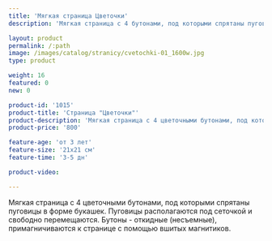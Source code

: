 ```yaml
---
title: 'Мягкая страница Цветочки'
description: 'Мягкая страница с 4 бутонами, под которыми спрятаны пуговицы в форме насекомых. Пуговицы располагаются под сеточкой'

layout: product
permalink: /:path
image: /images/catalog/stranicy/cvetochki-01_1600w.jpg
type: product

weight: 16
featured: 0
new: 0

product-id: '1015'
product-title: 'Страница "Цветочки"'
product-description: 'Мягкая страница с 4 цветочными бутонами, под которыми спрятаны пуговицы в форме букашек. Пуговицы располагаются под сеточкой и свободно перемещаются. Бутоны - откидные (несъемные), примагничиваются к странице с помощью вшитых магнитиков.'
product-price: '800'

feature-age: 'от 3 лет'
feature-size: '21х21 см'
feature-time: '3-5 дн'

product-video: 

---
```

Мягкая страница с 4 цветочными бутонами, под которыми спрятаны пуговицы в форме букашек. Пуговицы располагаются под сеточкой и свободно перемещаются. Бутоны - откидные (несъемные), примагничиваются к странице с помощью вшитых магнитиков.